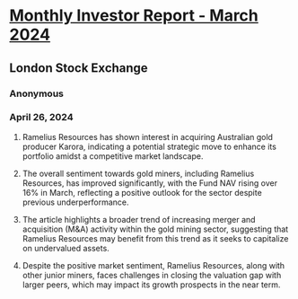 # [Monthly Investor Report - March 2024](https://advance.lexis.com/api/document?collection=news&id=urn:contentItem:6BWK-M6W1-F0CC-S026-00000-00&context=1519360)
## London Stock Exchange
### Anonymous
### April 26, 2024

1. Ramelius Resources has shown interest in acquiring Australian gold producer Karora, indicating a potential strategic move to enhance its portfolio amidst a competitive market landscape.

2. The overall sentiment towards gold miners, including Ramelius Resources, has improved significantly, with the Fund NAV rising over 16% in March, reflecting a positive outlook for the sector despite previous underperformance.

3. The article highlights a broader trend of increasing merger and acquisition (M&A) activity within the gold mining sector, suggesting that Ramelius Resources may benefit from this trend as it seeks to capitalize on undervalued assets.

4. Despite the positive market sentiment, Ramelius Resources, along with other junior miners, faces challenges in closing the valuation gap with larger peers, which may impact its growth prospects in the near term.
